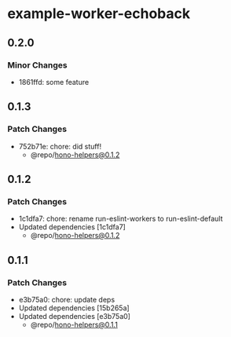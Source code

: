 # example-worker-echoback

## 0.2.0

### Minor Changes

- 1861ffd: some feature

## 0.1.3

### Patch Changes

- 752b71e: chore: did stuff!
  - @repo/hono-helpers@0.1.2

## 0.1.2

### Patch Changes

- 1c1dfa7: chore: rename run-eslint-workers to run-eslint-default
- Updated dependencies [1c1dfa7]
  - @repo/hono-helpers@0.1.2

## 0.1.1

### Patch Changes

- e3b75a0: chore: update deps
- Updated dependencies [15b265a]
- Updated dependencies [e3b75a0]
  - @repo/hono-helpers@0.1.1
